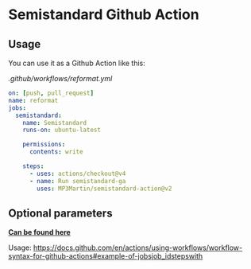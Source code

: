 # Semistandard Github Action

## Usage

You can use it as a Github Action like this:

_.github/workflows/reformat.yml_

```yml
on: [push, pull_request]
name: reformat
jobs:
  semistandard:
    name: Semistandard
    runs-on: ubuntu-latest

    permissions:
      contents: write

    steps:
      - uses: actions/checkout@v4
      - name: Run semistandard-ga
        uses: MP3Martin/semistandard-action@v2
```

## Optional parameters

**[Can be found here](https://github.com/MP3Martin/semistandard-action/blob/86e6e1f2371be70f6899f8eb50c13679dc6b7c6d/action.yml#L5-L17)**

Usage: https://docs.github.com/en/actions/using-workflows/workflow-syntax-for-github-actions#example-of-jobsjob_idstepswith

